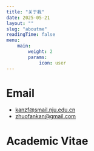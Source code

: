 ```yaml
---
title: "关于我"
date: 2025-05-21
layout: ""
slug: "aboutme"
readingTime: false
menu:
    main:
        weight: 2
        params: 
            icon: user
---
```


# Email
- kanzf@smail.nju.edu.cn  
- zhuofankan@gmail.com
# Academic Vitae
